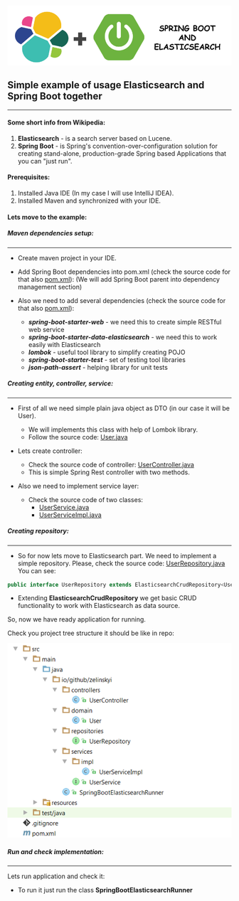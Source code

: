 ![alt text](./etc/sb_el.png "Spring Boot and Elasticsearch")


## Simple example of usage Elasticsearch and Spring Boot together
***

#### Some short info from Wikipedia:

 1. **Elasticsearch** - is a search server based on Lucene.
 2. **Spring Boot** - is Spring's convention-over-configuration solution for creating stand-alone, production-grade Spring based Applications that you can "just run".


#### Prerequisites:

1. Installed Java IDE (In my case I will use IntelliJ IDEA‎).
2. Installed Maven and synchronized with your IDE.


#### Lets move to the example:


##### Maven dependencies setup:

---

* Create maven project in your IDE.
* Add Spring Boot dependencies into pom.xml (check the source code for that also [pom.xml](./pom.xml#L10-22)):
(We will add Spring Boot parent into dependency management section)

* Also we need to add several dependencies (check the source code for that also [pom.xml](./pom.xml#L22-55)):
  
  * **_spring-boot-starter-web_** - we need this to create simple RESTful web service 
  * **_spring-boot-starter-data-elasticsearch_** - we need this to work easily with Elasticsearch   
  * **_lombok_** - useful tool library to simplify creating POJO 
  * **_spring-boot-starter-test_** - set of testing tool libraries
  * **_json-path-assert_** - helping library for unit tests


##### Creating entity, controller, service:

---

* First of all we need simple plain java object as DTO (in our case it will be User).
  * We will implements this class with help of Lombok library.
  * Follow the source code: [User.java](./src/main/java/io/github/zelinskyi/domain/User.java)

* Lets create controller:
  * Check the source code of controller: [UserController.java](./src/main/java/io/github/zelinskyi/controllers/UserController.java)
  * This is simple Spring Rest controller with two methods.

* Also we need to implement service layer:
  * Check the source code of two classes:
    * [UserService.java](./src/main/java/io/github/zelinskyi/services/UserService.java)
    * [UserServiceImpl.java](./src/main/java/io/github/zelinskyi/services/impl/UserServiceImpl.java)
    

##### Creating repository:

---

* So for now lets move to Elasticsearch part. We need to implement a simple repository.
  Please, check the source code: [UserRepository.java](./src/main/java/io/github/zelinskyi/repositories/UserRepository.java)
  You can see:
  
```java
public interface UserRepository extends ElasticsearchCrudRepository<User, Long> {}
```

* Extending **ElasticsearchCrudRepository** we get basic CRUD functionality to work with Elasticsearch as data source.

So, now we have ready application for running.

Check you project tree structure it should be like in repo:

![alt text](./etc/tree.png "Project structure")


##### Run and check implementation:

---

Lets run application and check it:

* To run it just run the class **SpringBootElasticsearchRunner**
